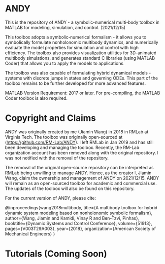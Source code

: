 # ANDY
This is the repository of ANDY - a symbolic-numerical multi-body toolbox in MATLAB for modeling, simulation, and control. (2021/12/15)

This toolbox adopts a symbolic-numerical formalism - it allows you to symbolically formulate nonholonomic multibody dynamics, and numerically evaluate the model properties for simulation and control with high efficiency. The toolbox also provides visualization utilities for 3D-animated multibody simulations, and generates standard C libraries (using MATLAB Coder) that allows you to apply the models to applications.

The toolbox was also capable of formulating hybrid dynamical models - systems with discrete jumps in states and governing ODEs. This part of the toolbox remains to be further developed for more advanced features.


MATLAB Version Requirement: 2017 or later. For pre-compiling, the MATLAB Coder toolbox is also required.

# Copyright and Claims

ANDY was originally created by me (Jiamin Wang) in 2018 in RMLab at Virginia Tech. The toolbox was originally open-sourced at (https://github.com/RM-Lab/ANDY). I left RMLab in Jan 2019 and has still been developing and managing the toolbox. Recently, the RM-Lab organization account has been removed along with the original repository. I was not notified with the removal of the repository.

The removal of the original open-source repository can be interpreted as RMLab being unwilling to manage ANDY. Hence, as the creator I, Jiamin Wang, claim the ownership and management of ANDY on 2021/12/15. ANDY will remain as an open-sourced toolbox for academic and commercial use. The updates of the toolbox will also be found on this repository.

For the current version of ANDY, please cite:

@inproceedings{wang2018multibody, title={A multibody toolbox for hybrid dynamic system modeling based on nonholonomic symbolic formalism}, author={Wang, Jiamin and Kamidi, Vinay R and Ben-Tzvi, Pinhas}, booktitle={Dynamic Systems and Control Conference}, volume={51913}, pages={V003T29A003}, year={2018}, organization={American Society of Mechanical Engineers} }

# Tutorials (Coming Soon)
